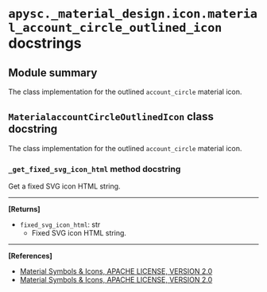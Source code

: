 # `apysc._material_design.icon.material_account_circle_outlined_icon` docstrings

## Module summary

The class implementation for the outlined `account_circle` material icon.

## `MaterialaccountCircleOutlinedIcon` class docstring

The class implementation for the outlined `account_circle` material icon.

### `_get_fixed_svg_icon_html` method docstring

Get a fixed SVG icon HTML string.<hr>

**[Returns]**

- `fixed_svg_icon_html`: str
  - Fixed SVG icon HTML string.

<hr>

**[References]**

- [Material Symbols & Icons, APACHE LICENSE, VERSION 2.0](https://fonts.google.com/icons?icon.size=24&icon.color=%23e8eaed)
- [Material Symbols & Icons, APACHE LICENSE, VERSION 2.0](https://www.apache.org/licenses/LICENSE-2.0.html)